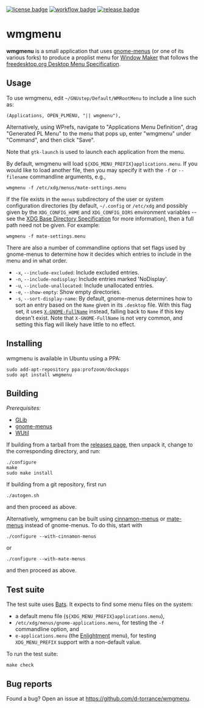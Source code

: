 [![license badge](https://img.shields.io/github/license/d-torrance/wmgmenu)](
https://www.gnu.org/licenses/old-licenses/gpl-2.0.en.html)
[![workflow badge](https://github.com/d-torrance/wmgmenu/actions/workflows/build.yml/badge.svg)](
https://github.com/d-torrance/wmgmenu/actions)
[![release badge](https://img.shields.io/github/v/release/d-torrance/wmgmenu)](
https://github.com/d-torrance/wmgmenu/releases)

wmgmenu
=======

**wmgmenu** is a small application that uses
[gnome-menus](https://gitlab.gnome.org/GNOME/gnome-menus) (or one of its various forks) to produce a proplist menu for [Window Maker](
https://www.windowmaker.org/) that follows the
[freedesktop.org Desktop Menu Specification](
https://specifications.freedesktop.org/menu-spec/latest/).

Usage
-----

To use wmgmenu, edit `~/GNUstep/Default/WMRootMenu` to include a line
such as:

```
(Applications, OPEN_PLMENU, "|| wmgmenu"),
```

Alternatively, using WPrefs, navigate to "Applications Menu
Definition", drag "Generated PL Menu" to the menu that pops up, enter
"wmgmenu" under "Command", and then click "Save".

Note that `gtk-launch` is used to launch each application from the menu.

By default, wmgmenu will load `${XDG_MENU_PREFIX}applications.menu`.
If you would like to load another file, then you may specify it
with the `-f` or `--filename` commandline arguments, e.g.,

```
wmgmenu -f /etc/xdg/menus/mate-settings.menu
```

If the file exists in the `menus` subdirectory of the user or system
configuration directories (by default, `~/.config` or `/etc/xdg` and
possibly given by the `XDG_CONFIG_HOME` and `XDG_CONFIG_DIRS`
environment variables -- see the [XDG Base Directory Specification](
https://specifications.freedesktop.org/basedir-spec/latest/) for more
information), then a full path need not be given.  For example:

```
wmgmenu -f mate-settings.menu
```

There are also a number of commandline options that set flags used
by gnome-menus to determine how it decides which entries to include in
the menu and in what order.

* `-x`, `--include-excluded`: Include excluded entries.
* `-n`, `--include-nodisplay`: Include entries marked 'NoDisplay'.
* `-u`, `--include-unallocated`: Include unallocated entries.
* `-e`, `--show-empty`: Show empty directories.
* `-s`, `--sort-display-name`: By default, gnome-menus determines
  how to sort an entry based on the `Name` given in its `.desktop`
  file.  With this flag set, it uses [`X-GNOME-FullName`](
  https://wiki.gnome.org/Initiatives/GnomeGoals/CorrectDesktopFiles)
  instead, falling back to `Name` if this key doesn't exist.  Note
  that `X-GNOME-FullName` is not very common, and setting this flag
  will likely have little to no effect.

Installing
----------
wmgmenu is available in Ubuntu using a PPA:

```
sudo add-apt-repository ppa:profzoom/dockapps
sudo apt install wmgmenu
```

Building
--------

*Prerequisites:*

* [GLib](https://wiki.gnome.org/Projects/GLib)
* [gnome-menus](https://gitlab.gnome.org/GNOME/gnome-menus)
* [WUtil](https://www.windowmaker.org/)

If building from a tarball from the [releases page](
https://github.com/d-torrance/wmgmenu/releases), then unpack it, change
to the corresponding directory, and run:

```
./configure
make
sudo make install
```

If building from a git repository, first run

```
./autogen.sh
```

and then proceed as above.

Alternatively, wmgmenu can be built using [cinnamon-menus](
https://github.com/linuxmint/cinnamon-menus) or [mate-menus](
https://github.com/mate-desktop/mate-menus) instead of gnome-menus.  To do
this, start with

```
./configure --with-cinnamon-menus
```

or

```
./configure --with-mate-menus
```

and then proceed as above.

Test suite
----------

The test suite uses [Bats](https://github.com/bats-core/bats-core).
It expects to find some menu files on the system:

* a default menu file (`${XDG_MENU_PREFIX}applications.menu`),
* `/etc/xdg/menus/gnome-applications.menu`, for testing the `-f`
  commandline option, and
* `e-applications.menu` (the [Enlightment](https://www.enlightenment.org/)
  menu), for testing `XDG_MENU_PREFIX` support with a non-default value.

To run the test suite:

```
make check
```

Bug reports
-----------
Found a bug?  Open an issue at https://github.com/d-torrance/wmgmenu.
